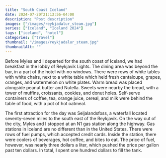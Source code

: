 ```yaml
---
title: "South Coast Iceland"
date: 2024-07-20T21:13:56-04:00
description: "Post description"
images: ["/images/reykjadalur_steam.jpg"]
series: ["Iceland", "Iceland 2024"]
tags: ["iceland", "hotel"]
categories: ["travel"]
thumbnail: "/images/reykjadalur_steam.jpg"
thumbnailAlt: ""
---
```


Before Myles and I departed for the south coast of Iceland, we had breakfast in the lobby of Reykjavik Lights. The dining area was beyond the bar, in a part of the hotel with no windows. There were rows of white tables with white chairs, next to a white table which held fresh cantaloupe, grapes, oranges, and watermelon on white plates. Warm bread was placed alongside peanut butter and Nutella. Sweets were nearby the bread, with a tower of muffins, croissants, cookies, and donut holes. Self-serve containers of coffee, tea, orange juice, cereal, and milk were behind the table of food, with a pot of hot oatmeal.

<!-- Seljalandsfoss, Gljúfrabúi, carrot cake -->
The first attraction for the day was Seljalandsfoss, a waterfall located seventy-seven miles to the south east of the Reykjavik. On the way out of the city, Myles and I stopped at an N1 gas station along the highway. Gas stations in Iceland are no different than in the United States. There were rows of fuel pumps, which accepted credit cards. Inside the station, there were coolers of beverages, hot coffee, and bites to eat. The price of fuel, however, was nearly three dollars a liter, which pushed the price per gallon past ten dollars. In total, I spent one hundred dollars to fill the tank.

<!-- Kvernufoss, gift shop stickers, token for trip -->

<!-- Sólheimasandur plane crash -->

<!-- Dyrhólaey -->

<!-- Reynisfjara Beach / Black beach burger -->

<!-- Hjörleifshöfði Cave -->
